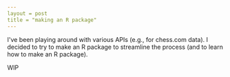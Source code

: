 ```yaml
---
layout = post
title = "making an R package"
---
```

I've been playing around with various APIs (e.g., for chess.com data). I decided to try to make an R package to streamline the process (and to learn how to make an R package).

WIP
